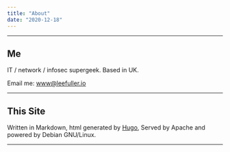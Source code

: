 ```yaml
---
title: "About"
date: "2020-12-18"
---
```


---
## Me

IT / network / infosec supergeek. Based in UK.

Email me: www@leefuller.io

---

## This Site

Written in Markdown, html generated by [Hugo](https://github.com/gohugoio/hugo), Served by Apache and powered by Debian GNU/Linux.

---
